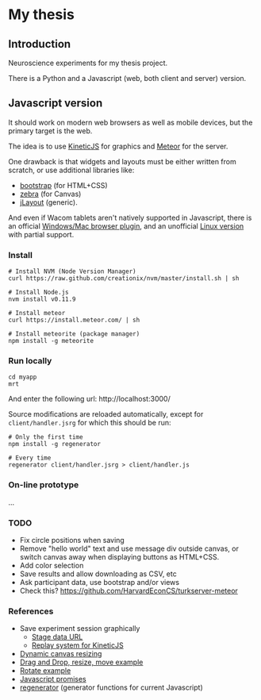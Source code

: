 # My thesis

## Introduction

Neuroscience experiments for my thesis project.

There is a Python and a Javascript (web, both client and server) version.

## Javascript version

It should work on modern web browsers as well as mobile devices, but the primary target is the web.

The idea is to use [KineticJS](http://kineticjs.com/) for graphics and [Meteor](https://www.meteor.com/) for the server.

One drawback is that widgets and layouts must be either written from scratch, or use additional libraries like:
- [bootstrap](http://getbootstrap.com/) (for HTML+CSS)
- [zebra](http://www.zebkit.com/) (for Canvas)
- [jLayout](http://www.bramstein.com/projects/jlayout/) (generic).

And even if Wacom tablets aren't natively supported in Javascript, there is an official [Windows/Mac browser plugin](http://www.wacomeng.com/web/WebPluginReleaseNotes.htm), and an unofficial [Linux version](https://github.com/ZaneA/WacomWebPlugin) with partial support.

### Install

```
# Install NVM (Node Version Manager)
curl https://raw.github.com/creationix/nvm/master/install.sh | sh

# Install Node.js
nvm install v0.11.9

# Install meteor
curl https://install.meteor.com/ | sh

# Install meteorite (package manager)
npm install -g meteorite
```

### Run locally

```
cd myapp
mrt
```

And enter the following url: http://localhost:3000/

Source modifications are reloaded automatically, except for `client/handler.jsrg` for which this should be run:

```
# Only the first time
npm install -g regenerator

# Every time
regenerator client/handler.jsrg > client/handler.js
```

### On-line prototype

...

### TODO

- Fix circle positions when saving
- Remove "hello world" text and use message div outside canvas, or switch canvas away when displaying buttons as HTML+CSS.
- Add color selection
- Save results and allow downloading as CSV, etc
- Ask participant data, use bootstrap and/or views
- Check this? https://github.com/HarvardEconCS/turkserver-meteor

### References

- Save experiment session graphically
  - [Stage data URL](http://www.html5canvastutorials.com/kineticjs/html5-canvas-stage-data-url-with-kineticjs/)
  - [Replay system for KineticJS](http://nightlycoding.com/index.php/2014/01/replay-system-for-kineticjs-and-html5-canvas/)
- [Dynamic canvas resizing](http://stackoverflow.com/questions/20770247/dynamic-canvas-re-sizing-in-kineticjs)
- [Drag and Drop, resize, move example](http://www.html5canvastutorials.com/labs/html5-canvas-drag-and-drop-resize-and-invert-images/)
- [Rotate example](http://codepen.io/ArtemGr/pen/ociAD)
- [Javascript promises](http://www.html5rocks.com/en/tutorials/es6/promises/)
- [regenerator](http://facebook.github.io/regenerator/) (generator functions for current Javascript)